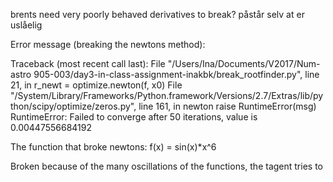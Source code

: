 

brents need very poorly behaved derivatives to break?
påstår selv at er uslåelig



Error message (breaking the newtons method):

Traceback (most recent call last):
  File "/Users/Ina/Documents/V2017/Num-astro 905-003/day3-in-class-assignment-inakbk/break_rootfinder.py", line 21, in <module>
    r_newt = optimize.newton(f, x0)
  File "/System/Library/Frameworks/Python.framework/Versions/2.7/Extras/lib/python/scipy/optimize/zeros.py", line 161, in newton
    raise RuntimeError(msg)
RuntimeError: Failed to converge after 50 iterations, value is 0.00447556684192

The function that broke newtons: f(x) = sin(x)*x^6

Broken because of the many oscillations of the functions, the tagent tries to 